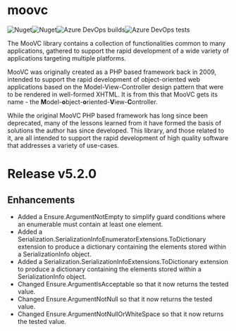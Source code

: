 # moovc

![Nuget](https://img.shields.io/nuget/v/moovc?style=plastic)![Nuget](https://img.shields.io/nuget/dt/moovc?style=plastic)![Azure DevOps builds](https://img.shields.io/azure-devops/build/vmartinspaul/MooVC/2?style=plastic)![Azure DevOps tests](https://img.shields.io/azure-devops/tests/vmartinspaul/MooVC/2?style=plastic)

The MooVC library contains a collection of functionalities common to many applications, gathered to support the rapid development of a wide variety of applications targeting multiple platforms.

MooVC was originally created as a PHP based framework back in 2009, intended to support the rapid development of object-oriented web applications based on the Model-View-Controller design pattern that were to be rendered in well-formed XHTML.  It is from this that MooVC gets its name - the **M**odel-**o**bject-**o**riented-**V**iew-**C**ontroller.

While the original MooVC PHP based framework has long since been deprecated, many of the lessons learned from it have formed the basis of solutions the author has since developed.  This library, and those related to it, are all intended to support the rapid development of high quality software that addresses a variety of use-cases.

# Release v5.2.0

## Enhancements

- Added a Ensure.ArgumentNotEmpty to simplify guard conditions where an enumerable must contain at least one element.
- Added a Serialization.SerializationInfoEnumeratorExtensions.ToDictionary extension to produce a dictionary containing the elements stored within a SerializationInfo object.
- Added a Serialization.SerializationInfoExtensions.ToDictionary extension to produce a dictionary containing the elements stored within a SerializationInfo object.
- Changed Ensure.ArgumentIsAcceptable so that it now returns the tested value.
- Changed Ensure.ArgumentNotNull so that it now returns the tested value.
- Changed Ensure.ArgumentNotNullOrWhiteSpace so that it now returns the tested value.